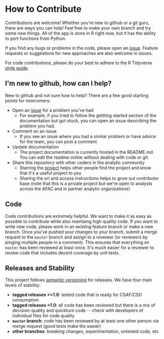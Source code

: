 # How to Contribute

Contributions are welcome! Whether you're new to github or a git guru, there are ways you can help! Feel free to make your own branch and try some new things. All of the app is done in R right now, but it has the ability to port functions from Python.

If you find any bugs or problems in the code, please open an [issue](https://github.com/CHAD-Analytics/CHAD/issues). Feature requests or suggestions for new approaches are also welcome in issues.

For code contributions, please do your best to adhere to the R Tidyverse [style guide](https://style.tidyverse.org/). 

## I'm new to github, how can I help?

New to github and not sure how to help? There are a few good starting points for newcomers:
* Open an [issue](https://github.com/CHAD-Analytics/CHAD/issues) for a problem you've had
  * For example, if you tried to follow the gettting started section of the documentation but got stuck, you can open an issue describing the problem you had.
* Comment on an issue
  * If you see an issue where you had a similar problem or have advice for the team, you can post a comment
* Update documentation
  * The project documentation is currently hosted in the README.md. You can edit the readme online without dealing with code or git. 
* Share this repository with other coders in the analytic community
  * Starring the [project](https://github.com/CHAD-Analytics/CHAD) helps other people find the project and know that it's a useful project to you
  * Sharing the url and access instructions helps to grow out contributor base (note that this is a private project but we're open to analysts across the AFAC and in partner analytic organizations)

## Code

Code contributions are extremely helpful. We want to make it as easy as possible to contribute while also maintaing high quality code. If you want to write new code, please work in an existing feature branch or make a new branch. Once you've pushed your changes to your branch, submit a merge request to the `master` branch and assign to a reveiwer (or reviewers by pinging multiple people in a comment). This ensures that everything on `master` has been reviewed at least once. It's much easier for a reviewer to review code that includes decent coverage by unit tests. 

## Releases and Stability

This project follows [semantic versioning](https://semver.org/) for releases. We have four main levels of stability: 
* **tagged releases >=1.0**: tested code that is ready for CSAF/CSO consumption
* **tagged releases <1.0**: all code has been reviewed but there is a mix of decision-quality and quickturn code -- check with developers of individual files for code quality
* **`master` branch**: code has been reviewed by at least one other person via merge request (good tests make ths easier)
* **other branches**: breaking changes, experimentation, untested code, etc
